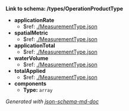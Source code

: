 <b id="typesoperationproducttype">Link to schema: /types/OperationProductType</b>

 - <b id="#/types/OperationProductType/properties/applicationRate">applicationRate</b>
	 - &#36;ref: [./MeasurementType.json](#.MeasurementType.json)
 - <b id="#/types/OperationProductType/properties/spatialMetric">spatialMetric</b>
	 - &#36;ref: [./MeasurementType.json](#.MeasurementType.json)
 - <b id="#/types/OperationProductType/properties/applicationTotal">applicationTotal</b>
	 - &#36;ref: [./MeasurementType.json](#.MeasurementType.json)
 - <b id="#/types/OperationProductType/properties/waterVolume">waterVolume</b>
	 - &#36;ref: [./MeasurementType.json](#.MeasurementType.json)
 - <b id="#/types/OperationProductType/properties/totalApplied">totalApplied</b>
	 - &#36;ref: [./MeasurementType.json](#.MeasurementType.json)
 - <b id="#/types/OperationProductType/properties/components">components</b>
	 - **Type:** `array`

_Generated with [json-schema-md-doc](https://brianwendt.github.io/json-schema-md-doc/)_